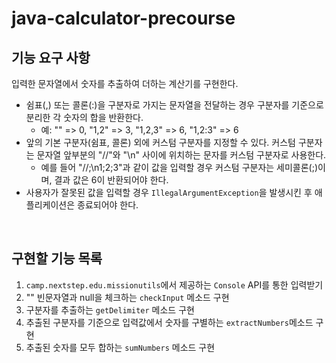 # java-calculator-precourse

## 기능 요구 사항

입력한 문자열에서 숫자를 추출하여 더하는 계산기를 구현한다.

- 쉼표(,) 또는 콜론(:)을 구분자로 가지는 문자열을 전달하는 경우 구분자를 기준으로 분리한 각 숫자의 합을 반환한다.
    - 예: "" => 0, "1,2" => 3, "1,2,3" => 6, "1,2:3" => 6
- 앞의 기본 구분자(쉼표, 콜론) 외에 커스텀 구분자를 지정할 수 있다. 커스텀 구분자는 문자열 앞부분의 "//"와 "\n" 사이에 위치하는 문자를 커스텀 구분자로 사용한다.
    - 예를 들어 "//;\n1;2;3"과 같이 값을 입력할 경우 커스텀 구분자는 세미콜론(;)이며, 결과 값은 6이 반환되어야 한다.
- 사용자가 잘못된 값을 입력할 경우 `IllegalArgumentException`을 발생시킨 후 애플리케이션은 종료되어야 한다.   
  
<br>

## 구현할 기능 목록

1. `camp.nextstep.edu.missionutils`에서 제공하는 `Console` API를 통한 입력받기
2. "" 빈문자열과 null을 체크하는 `checkInput` 메소드 구현
3. 구분자를 추출하는 `getDelimiter` 메소드 구현
4. 추출된 구분자를 기준으로 입력값에서 숫자를 구별하는 `extractNumbers`메소드 구현
6. 추출된 숫자를 모두 합하는 `sumNumbers` 메소드 구현
